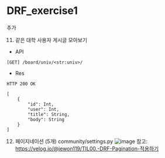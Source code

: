 # DRF_exercise1


추가

11. 같은 대학 사용자 게시글 모아보기
* API
```
[GET] /board/univ/<str:univ>/
```
* Res
```
HTTP 200 OK

[
    {
        "id": Int,
        "user": Int,
        "title": String,
        "body": String
    }
]
```


12. 페이지네이션 (5개)
community/settings.py
![image](https://github.com/LeeSpect/DRF_exercise1/assets/64893709/c0fc8bcf-d477-48ed-b8fb-fa3f05f61977)
참고: https://velog.io/@jewon119/TIL00.-DRF-Pagination-적용하기
